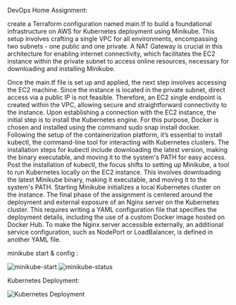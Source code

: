 
DevOps Home Assignment:

create a Terraform configuration named main.tf to build a foundational infrastructure on AWS for Kubernetes deployment using Minikube.
This setup involves crafting a single VPC for all environments, encompassing two subnets - one public and one private.
A NAT Gateway is crucial in this architecture for enabling internet connectivity, which facilitates the EC2 instance within the private subnet to access online resources, necessary for downloading and installing Minikube.

Once the main.tf file is set up and applied, the next step involves accessing the EC2 machine. Since the instance is located in the private subnet, direct access via a public IP is not feasible.
Therefore, an EC2 single endpoint is created within the VPC, allowing secure and straightforward connectivity to the instance.
Upon establishing a connection with the EC2 instance, the initial step is to install the Kubernetes engine.
For this purpose, Docker is chosen and installed using the command sudo snap install docker.
Following the setup of the containerization platform, it’s essential to install kubectl, the command-line tool for interacting with Kubernetes clusters.
The installation steps for kubectl include downloading the latest version, making the binary executable, and moving it to the system's PATH for easy access.
Post the installation of kubectl, the focus shifts to setting up Minikube, a tool to run Kubernetes locally on the EC2 instance.
This involves downloading the latest Minikube binary, making it executable, and moving it to the system's PATH.
Starting Minikube initializes a local Kubernetes cluster on the instance.
The final phase of the assignment is centered around the deployment and external exposure of an Nginx server on the Kubernetes cluster.
This requires writing a YAML configuration file that specifies the deployment details, including the use of a custom Docker image hosted on Docker Hub.
To make the Nginx server accessible externally, an additional service configuration, such as NodePort or LoadBalancer, is defined in another YAML file.


minikube start & config :

![minikube-start](https://github.com/NextGen20/moveo/assets/71230554/6a7630cd-cd5f-4ff2-b545-d4ae502f8144)
![minikube-status](https://github.com/NextGen20/moveo/assets/71230554/75583316-de2b-4141-b85e-d42c4bca2e57)

Kubernetes Deployment:

![Kubernetes Deployment](https://github.com/NextGen20/moveo/assets/71230554/ba81bedc-30c1-40c0-ab04-3fbc629f424d)
